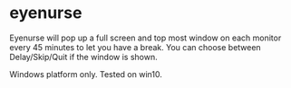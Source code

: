 # eyenurse

Eyenurse will pop up a full screen and top most window on each monitor every 45 minutes to let you have a break.
You can choose between Delay/Skip/Quit if the window is shown.

Windows platform only.
Tested on win10.
